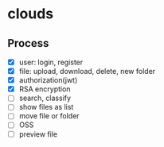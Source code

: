 # clouds

## Process
- [x] user: login, register
- [x] file: upload, download, delete, new folder
- [x] authorization(jwt)
- [x] RSA encryption
- [ ] search, classify
- [ ] show files as list 
- [ ] move file or folder
- [ ] OSS
- [ ] preview file
